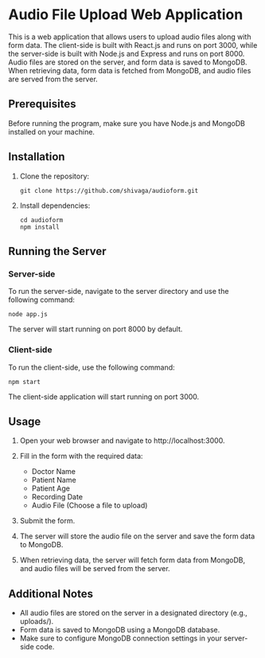 # Audio File Upload Web Application

This is a web application that allows users to upload audio files along with form data. The client-side is built with React.js and runs on port 3000, while the server-side is built with Node.js and Express and runs on port 8000. Audio files are stored on the server, and form data is saved to MongoDB. When retrieving data, form data is fetched from MongoDB, and audio files are served from the server.

## Prerequisites

Before running the program, make sure you have Node.js and MongoDB installed on your machine.

## Installation

1. Clone the repository:
   ```
   git clone https://github.com/shivaga/audioform.git
   ```

2. Install dependencies:
   ```
   cd audioform
   npm install
   ```

## Running the Server

### Server-side

To run the server-side, navigate to the server directory and use the following command:
```
node app.js
```

The server will start running on port 8000 by default.

### Client-side

To run the client-side, use the following command:
```
npm start
```

The client-side application will start running on port 3000.

## Usage

1. Open your web browser and navigate to http://localhost:3000.

2. Fill in the form with the required data:
   - Doctor Name
   - Patient Name
   - Patient Age
   - Recording Date
   - Audio File (Choose a file to upload)

3. Submit the form.

4. The server will store the audio file on the server and save the form data to MongoDB.

5. When retrieving data, the server will fetch form data from MongoDB, and audio files will be served from the server.

## Additional Notes

- All audio files are stored on the server in a designated directory (e.g., uploads/).
- Form data is saved to MongoDB using a MongoDB database.
- Make sure to configure MongoDB connection settings in your server-side code.
